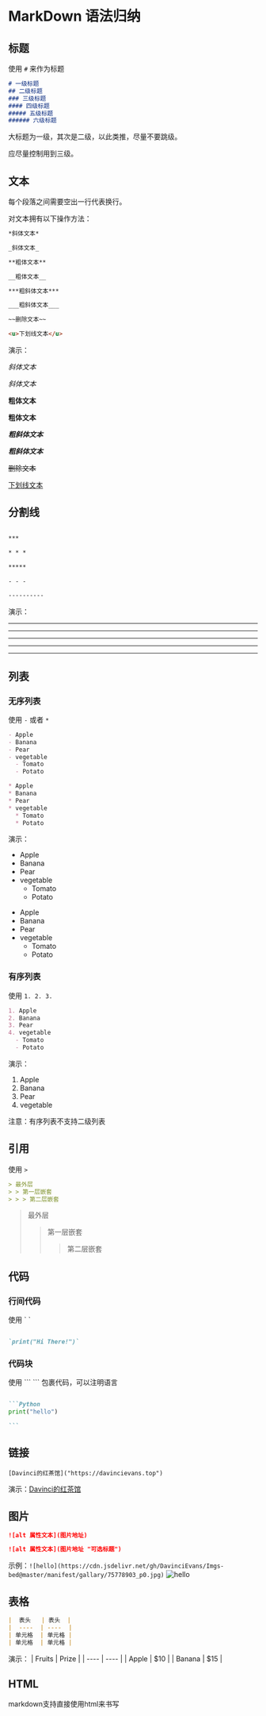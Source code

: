 # MarkDown 语法归纳

## 标题

使用 `#` 来作为标题

```markdown
# 一级标题
## 二级标题
### 三级标题
#### 四级标题
##### 五级标题
###### 六级标题
```

大标题为一级，其次是二级，以此类推，尽量不要跳级。

应尽量控制用到三级。

## 文本

每个段落之间需要空出一行代表换行。

对文本拥有以下操作方法：

```markdown
*斜体文本*

_斜体文本_

**粗体文本**

__粗体文本__

***粗斜体文本***

___粗斜体文本___

~~删除文本~~

<u>下划线文本</u>
```

演示：


*斜体文本*

_斜体文本_

**粗体文本**

__粗体文本__

***粗斜体文本***

___粗斜体文本___

~~删除文本~~

<u>下划线文本</u>

## 分割线

```markdown

***

* * *

*****

- - -

----------

```

演示：

***

* * *

*****

- - -

----------

## 列表

### 无序列表

使用 `-` 或者 `*`

```markdown
- Apple
- Banana
- Pear
- vegetable
  - Tomato
  - Potato

* Apple
* Banana
* Pear
* vegetable
  * Tomato
  * Potato
```

演示：

- Apple
- Banana
- Pear
- vegetable
  - Tomato
  - Potato

* Apple
* Banana
* Pear
* vegetable
  * Tomato
  * Potato

### 有序列表

使用 `1. 2. 3.`

```markdown
1. Apple
2. Banana
3. Pear
4. vegetable
  - Tomato
  - Potato

```

演示：

1. Apple
2. Banana
3. Pear
4. vegetable

注意：有序列表不支持二级列表

## 引用

使用 `>`

```markdown
> 最外层
> > 第一层嵌套
> > > 第二层嵌套
```

> 最外层
> > 第一层嵌套
> > > 第二层嵌套

## 代码

### 行间代码

使用 \` \`

```markdown

`print("Hi There!")`

```

### 代码块

使用 \```  ``` 包裹代码，可以注明语言

``````markdown

```Python
print("hello")

```

``````

## 链接

`[Davinci的红茶馆]("https://davincievans.top")`

演示：[Davinci的红茶馆]("https://davincievans.top")

## 图片

```markdown
![alt 属性文本](图片地址)

![alt 属性文本](图片地址 "可选标题")
```

示例：`![hello](https://cdn.jsdelivr.net/gh/DavinciEvans/Imgs-bed@master/manifest/gallary/75778903_p0.jpg)`
![hello](https://cdn.jsdelivr.net/gh/DavinciEvans/Imgs-bed@master/manifest/gallary/75778903_p0.jpg)

## 表格

```markdown
|  表头   | 表头  |
|  ----  | ----  |
| 单元格  | 单元格 |
| 单元格  | 单元格 |
```

演示：
|  Fruits | Prize  |
|  ----  | ----  |
| Apple | $10 |
| Banana | $15 |

## HTML

markdown支持直接使用html来书写